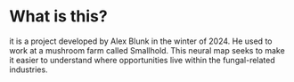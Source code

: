 # What is this?

it is a project developed by Alex Blunk in the winter of 2024. He used to work at a mushroom farm called Smallhold.  This neural map seeks to make it easier to understand where opportunities live within the fungal-related industries. 